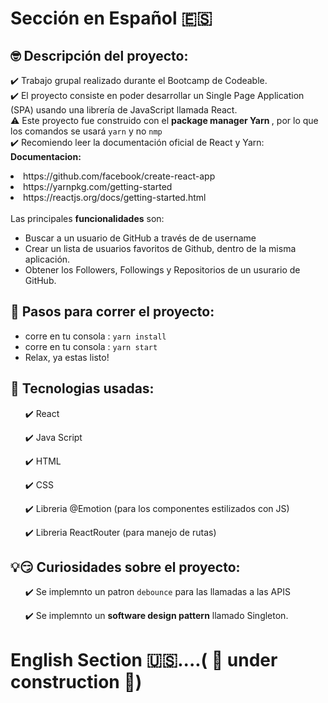 <h1>Sección en Español 🇪🇸</h1>
<h2>🤓 Descripción del proyecto: </h2>
<p>✔️ Trabajo grupal realizado durante el Bootcamp de Codeable.<br> 
✔️ El proyecto consiste en poder desarrollar un Single Page Application (SPA) usando una librería de JavaScript llamada React. <br>
⚠️ Este proyecto fue construido con el <strong> package manager Yarn </strong>, por lo que los comandos se usará <code>yarn</code> y no <code>nmp</code> <br>
  ✔️ Recomiendo leer la documentación oficial de React y Yarn: <br>
  <strong>Documentacion: </strong> </br>
  <li>https://github.com/facebook/create-react-app</li>
  <li>https://yarnpkg.com/getting-started</li>
  <li>https://reactjs.org/docs/getting-started.html</li> <br>
Las principales <strong>funcionalidades</strong> son: </p>
<ul> 
  <li>Buscar a un usuario de GitHub a través de de username</li>
  <li>Crear un lista de usuarios favoritos de Github, dentro de la misma aplicación.</li>
  <li>Obtener los Followers, Followings y Repositorios de un usurario de GitHub.</li> 
</ul>  
<h2>👣 Pasos para correr el proyecto: </h2>
<ul>
  <li> corre en tu consola : <code>yarn install</code> </Li>
  <li> corre en tu consola : <code>yarn start</code> </Li>
  <li> Relax, ya estas listo! </Li>
</ul>
<h2>🤖 Tecnologias usadas: </h2>
<ul>
  <p>✔️ React</p>
  <p>✔️ Java Script</p>
  <p>✔️ HTML</p>
  <p>✔️ CSS</p>
  <p>✔️ Libreria @Emotion (para los componentes estilizados con JS)</p>
  <p>✔️ Libreria ReactRouter (para manejo de rutas)</p>
</ul>
<h2>💡😏 Curiosidades sobre el proyecto:</h2>
<ul>
  <p>✔️ Se implemnto un patron <code>debounce</code> para las llamadas a las APIS</p>
  <p>✔️ Se implemnto un <strong>software design pattern</strong> llamado Singleton.</p>
</ul>

<h1>English Section 🇺🇸....( 🚧 under construction 🚧)</h1>
